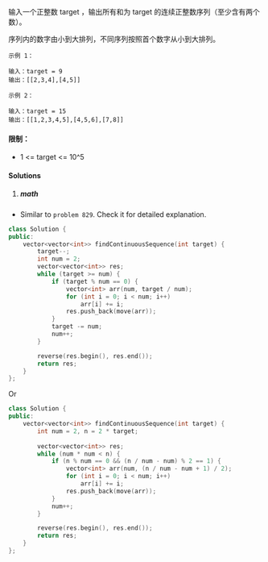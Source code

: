 输入一个正整数 target ，输出所有和为 target 的连续正整数序列（至少含有两个数）。

序列内的数字由小到大排列，不同序列按照首个数字从小到大排列。

 

```
示例 1：

输入：target = 9
输出：[[2,3,4],[4,5]]

示例 2：

输入：target = 15
输出：[[1,2,3,4,5],[4,5,6],[7,8]]
```

 

#### 限制：

-    1 <= target <= 10^5


#### Solutions

1. ##### math

- Similar to `problem 829`. Check it for detailed explanation.

```cpp
class Solution {
public:
    vector<vector<int>> findContinuousSequence(int target) {
        target--;
        int num = 2;
        vector<vector<int>> res;
        while (target >= num) {
            if (target % num == 0) {
                vector<int> arr(num, target / num);
                for (int i = 0; i < num; i++)
                    arr[i] += i;
                res.push_back(move(arr));
            }
            target -= num;
            num++;
        }

        reverse(res.begin(), res.end());
        return res;
    }
};
```


Or

```cpp
class Solution {
public:
    vector<vector<int>> findContinuousSequence(int target) {
        int num = 2, n = 2 * target;
        
        vector<vector<int>> res;
        while (num * num < n) {
            if (n % num == 0 && (n / num - num) % 2 == 1) {
                vector<int> arr(num, (n / num - num + 1) / 2);
                for (int i = 0; i < num; i++)
                    arr[i] += i;
                res.push_back(move(arr));
            }
            num++;
        }

        reverse(res.begin(), res.end());
        return res;
    }
};
```